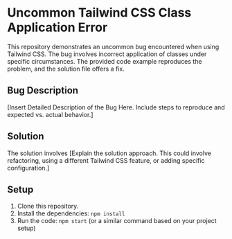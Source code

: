 # Uncommon Tailwind CSS Class Application Error

This repository demonstrates an uncommon bug encountered when using Tailwind CSS. The bug involves incorrect application of classes under specific circumstances.  The provided code example reproduces the problem, and the solution file offers a fix.

## Bug Description

[Insert Detailed Description of the Bug Here.  Include steps to reproduce and expected vs. actual behavior.]

## Solution

The solution involves [Explain the solution approach. This could involve refactoring, using a different Tailwind CSS feature, or adding specific configuration.]

## Setup

1. Clone this repository.
2. Install the dependencies: `npm install`
3. Run the code: `npm start` (or a similar command based on your project setup)
